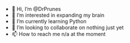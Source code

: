 - 👋 Hi, I’m @DrPrunes
- 👀 I’m interested in expanding my brain
- 🌱 I’m currently learning Python
- 💞️ I’m looking to collaborate on nothing just yet
- 📫 How to reach me n/a at the moment

<!---
DrPrunes/DrPrunes is a ✨ special ✨ repository because its `README.md` (this file) appears on your GitHub profile.
You can click the Preview link to take a look at your changes.
--->
